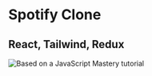 # Spotify Clone

## React, Tailwind, Redux

![Based on a JavaScript Mastery tutorial](https://www.youtube.com/watch?v=I1cpb0tYV74&list=PL6QREj8te1P6wX9m5KnicnDVEucbOPsqR&index=3)


